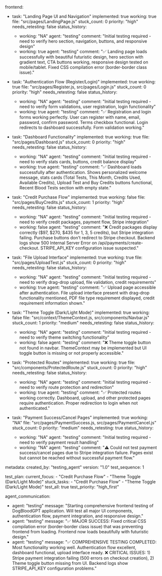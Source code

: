 frontend:
  - task: "Landing Page UI and Navigation"
    implemented: true
    working: true
    file: "src/pages/LandingPage.js"
    stuck_count: 0
    priority: "high"
    needs_retesting: false
    status_history:
      - working: "NA"
        agent: "testing"
        comment: "Initial testing required - need to verify hero section, navigation, buttons, and responsive design"
      - working: true
        agent: "testing"
        comment: "✅ Landing page loads successfully with beautiful futuristic design, hero section with gradient text, CTA buttons working, responsive design tested on mobile/tablet. Fixed CSS compilation error (border-border class issue)."

  - task: "Authentication Flow (Register/Login)"
    implemented: true
    working: true
    file: "src/pages/Register.js, src/pages/Login.js"
    stuck_count: 0
    priority: "high"
    needs_retesting: false
    status_history:
      - working: "NA"
        agent: "testing"
        comment: "Initial testing required - need to verify form validations, user registration, login functionality"
      - working: true
        agent: "testing"
        comment: "✅ Registration and login forms working perfectly. User can register with name, email, password, confirm password. Terms checkbox functional. Login redirects to dashboard successfully. Form validation working."

  - task: "Dashboard Functionality"
    implemented: true
    working: true
    file: "src/pages/Dashboard.js"
    stuck_count: 0
    priority: "high"
    needs_retesting: false
    status_history:
      - working: "NA"
        agent: "testing"
        comment: "Initial testing required - need to verify stats cards, buttons, credit balance display"
      - working: true
        agent: "testing"
        comment: "✅ Dashboard loads successfully after authentication. Shows personalized welcome message, stats cards (Total Tests, This Month, Credits Used, Available Credits), Upload Test and Buy Credits buttons functional, Recent Blood Tests section with empty state."

  - task: "Credit Purchase Flow"
    implemented: true
    working: false
    file: "src/pages/BuyCredits.js"
    stuck_count: 1
    priority: "high"
    needs_retesting: false
    status_history:
      - working: "NA"
        agent: "testing"
        comment: "Initial testing required - need to verify credit packages, payment flow, Stripe integration"
      - working: false
        agent: "testing"
        comment: "❌ Credit packages display correctly ($97, $270, $435 for 1, 3, 5 credits), but Stripe integration failing. Purchase buttons don't redirect to Stripe checkout. Backend logs show 500 Internal Server Error on /api/payments/create-checkout. STRIPE_API_KEY configuration issue suspected."

  - task: "File Upload Interface"
    implemented: true
    working: true
    file: "src/pages/UploadTest.js"
    stuck_count: 0
    priority: "high"
    needs_retesting: false
    status_history:
      - working: "NA"
        agent: "testing"
        comment: "Initial testing required - need to verify drag-drop upload, file validation, credit requirements"
      - working: true
        agent: "testing"
        comment: "✅ Upload page accessible after authentication. File upload interface present with drag-drop functionality mentioned, PDF file type requirement displayed, credit requirement information shown."

  - task: "Theme Toggle (Dark/Light Mode)"
    implemented: true
    working: false
    file: "src/context/ThemeContext.js, src/components/Navbar.js"
    stuck_count: 1
    priority: "medium"
    needs_retesting: false
    status_history:
      - working: "NA"
        agent: "testing"
        comment: "Initial testing required - need to verify theme switching functionality"
      - working: false
        agent: "testing"
        comment: "❌ Theme toggle button not found in navbar. ThemeContext may be implemented but UI toggle button is missing or not properly accessible."

  - task: "Protected Routes"
    implemented: true
    working: true
    file: "src/components/ProtectedRoute.js"
    stuck_count: 0
    priority: "high"
    needs_retesting: false
    status_history:
      - working: "NA"
        agent: "testing"
        comment: "Initial testing required - need to verify route protection and redirection"
      - working: true
        agent: "testing"
        comment: "✅ Protected routes working correctly. Dashboard, upload, and other protected pages require authentication. Proper redirection to login when not authenticated."

  - task: "Payment Success/Cancel Pages"
    implemented: true
    working: "NA"
    file: "src/pages/PaymentSuccess.js, src/pages/PaymentCancel.js"
    stuck_count: 0
    priority: "medium"
    needs_retesting: true
    status_history:
      - working: "NA"
        agent: "testing"
        comment: "Initial testing required - need to verify payment result handling"
      - working: "NA"
        agent: "testing"
        comment: "⚠️ Could not test payment success/cancel pages due to Stripe integration failure. Pages exist but cannot be reached without successful payment flow."

metadata:
  created_by: "testing_agent"
  version: "1.0"
  test_sequence: 1

test_plan:
  current_focus:
    - "Credit Purchase Flow"
    - "Theme Toggle (Dark/Light Mode)"
  stuck_tasks:
    - "Credit Purchase Flow"
    - "Theme Toggle (Dark/Light Mode)"
  test_all: true
  test_priority: "high_first"

agent_communication:
  - agent: "testing"
    message: "Starting comprehensive frontend testing of DogBloodGPT application. Will test all major UI components, authentication flow, payment integration, and responsive design."
  - agent: "testing"
    message: "✅ MAJOR SUCCESS: Fixed critical CSS compilation error (border-border class issue) that was preventing frontend from loading. Frontend now loads beautifully with futuristic design."
  - agent: "testing"
    message: "✅ COMPREHENSIVE TESTING COMPLETED: Most functionality working well. Authentication flow excellent, dashboard functional, upload interface ready. ❌ CRITICAL ISSUES: 1) Stripe payment integration failing (500 errors on checkout creation), 2) Theme toggle button missing from UI. Backend logs show STRIPE_API_KEY configuration problems."